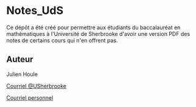 # Notes_UdS

Ce dépôt a été créé pour permettre aux étudiants du baccalauréat en mathématiques à l'Université de Sherbrooke d'avoir une version PDF des notes de certains cours qui n'en offrent pas.

## Auteur

Julien Houle

[Courriel @USherbrooke](mailto:Julien.Houle@USherbrooke.ca)

[Courriel personnel](mailto:jujube987@hotmail.com)
